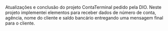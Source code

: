 Atualizações e conclusão do projeto ContaTerminal pedido pela DIO. Neste projeto implementei elementos para receber dados de número de conta, agência, nome do cliente e saldo bancário entregando uma mensagem final para o cliente.
